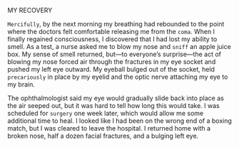 MY RECOVERY

`Mercifully`, by the next morning my breathing had rebounded to the
point where the doctors felt comfortable releasing me from the `coma`.
When I finally regained consciousness, I discovered that I had lost my
ability to smell. As a test, a nurse asked me to blow my nose and `sniff`
an apple juice box. My sense of smell returned, but—to everyone’s
surprise—the act of blowing my nose forced air through the fractures
in my eye socket and pushed my left eye outward. My eyeball bulged
out of the socket, held `precariously` in place by my eyelid and the optic
nerve attaching my eye to my brain.

The ophthalmologist said my eye would gradually slide back into
place as the air seeped out, but it was hard to tell how long this would
take. I was scheduled for `surgery` one week later, which would allow
me some additional time to heal. I looked like I had been on the wrong
end of a boxing match, but I was cleared to leave the hospital. I
returned home with a broken nose, half a dozen facial fractures, and a
bulging left eye.